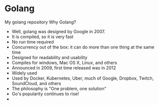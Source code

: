 # Golang
My golang repository
Why Golang?
- Well, golang was designed by Google in 2007.
- It is compiled, so it is very fast
- No run time required
- Concurrency out of the box: it can do more than one thing at the same time
- Designed for readability and usability
- Compiles for windows, Mac OS X, Linux, and others
- Announced in 2009, first time released was in 2012
- Widely used
- Used by Docker, Kubernetes, Uber, much of Google, Dropbox, Twitch, SoundCloud, and others
- The philosophy is "One problem, one solution"
- Go's popularity continues to rise!
- 
